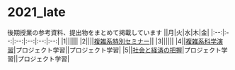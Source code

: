 # 2021_late
後期授業の参考資料、提出物をまとめて掲載しています
||月|火|水|木|金|
|:--:|:--:|:--:|:--:|:--:|:--:|
|1||||||
|2||||[複雑系特別セミナー](https://github.com/Nishin-0141/2021_late/tree/main/%E8%A4%87%E9%9B%91%E7%B3%BB%E7%A7%91%E5%AD%A6%E7%89%B9%E5%88%A5%E3%82%BB%E3%83%9F%E3%83%8A%E3%83%BC)||
|3||||||
|4||[複雑系科学演習]()|プロジェクト学習||プロジェクト学習|
|5||[社会と経済の把握]()|プロジェクト学習||プロジェクト学習|
